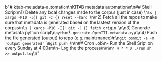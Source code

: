 b"# kitab-metadata-automation\nKITAB metadata automation\n\n## Shell Script\n1) Delete any local changes made to the corpus (just in case) \n``ls | xargs -P10 -I{} git -C {} reset --hard ``\n\n2) Fetch all the repos to make sure that metadata is generated based on the lastest version of the corpus\n``ls | xargs -P10 -I{} git -C {} fetch origin ``\n\n3) Generate metadata python script\n``python3 generate-OpenITI-metadata.py``\n\n4) Push the file generated (output) to repo (e.g. maintenance)\n\n``git commit -a -m 'output generated' ``\n``git push ``\n\n## Cron Job\n- Run the Shell Sript on every Sunday at 4:00am\n- Log the the process\n\n\n``* 4 * * 0 ./run.sh >> output.log``\n"
